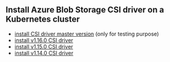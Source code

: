 ## Install Azure Blob Storage CSI driver on a Kubernetes cluster

 - [install CSI driver master version](./install-csi-driver-master.md) (only for testing purpose)
 - [install v1.16.0 CSI driver](./install-csi-driver-v1.16.0.md)
 - [install v1.15.0 CSI driver](./install-csi-driver-v1.15.0.md)
 - [install v1.14.0 CSI driver](./install-csi-driver-v1.14.0.md)
